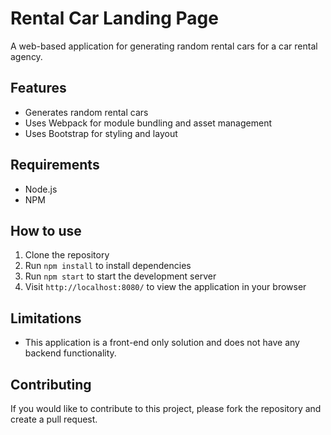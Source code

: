 # Rental Car Landing Page

A web-based application for generating random rental cars for a car rental agency. 

## Features
- Generates random rental cars
- Uses Webpack for module bundling and asset management
- Uses Bootstrap for styling and layout 

## Requirements
- Node.js 
- NPM

## How to use
1. Clone the repository
2. Run `npm install` to install dependencies
3. Run `npm start` to start the development server
4. Visit `http://localhost:8080/` to view the application in your browser

## Limitations
- This application is a front-end only solution and does not have any backend functionality. 

## Contributing
If you would like to contribute to this project, please fork the repository and create a pull request. 

